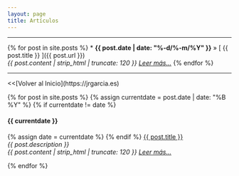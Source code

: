 ```yaml
---
layout: page
title: Artículos
---
```

<hr size="5px" color="#268BD4" />
{% for post in site.posts %}
  * <strong>{{ post.date | date: "%-d/%-m/%Y" }}</strong> &raquo; [ {{ post.title }} ]({{ post.url }}) <br> <i>{{ post.content | strip_html | truncate: 120 }}</i> <a href="{{ site.url }}{{ post.url }}" title="Leer más"><i>Leer más...</i></a>
{% endfor %}

<hr size="5px" color="#268BD4" />
<<[Volver al Inicio](https://jrgarcia.es)



{% for post in site.posts %}
  {% assign currentdate = post.date | date: "%B %Y" %}
  {% if currentdate != date %}
  <h4>{{ currentdate }}</h4>
    {% assign date = currentdate %}
  {% endif %}
  <a href="{{ post.url }}">{{ post.title }}</a><br>
  <em>{{ post.description }}</em>
  <br> <i>{{ post.content | strip_html | truncate: 120 }}</i> <a href="{{ site.url }}{{ post.url }}" title="Leer más"><i>Leer más...</i></a>

{% endfor %}
